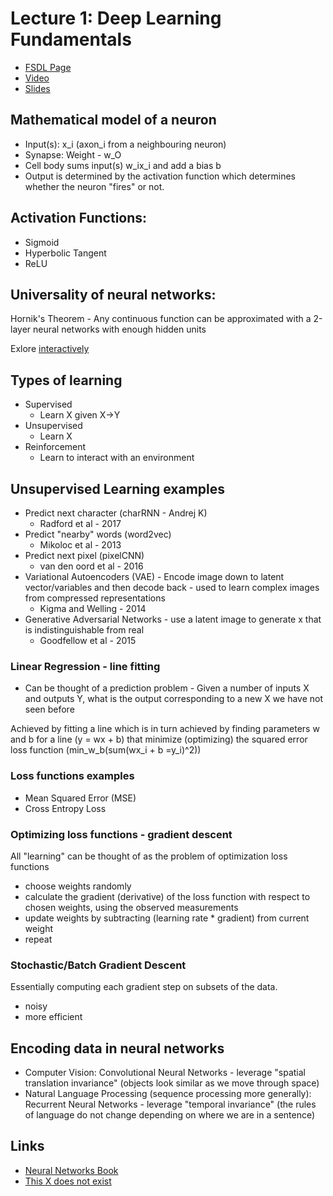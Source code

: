 # Lecture 1: Deep Learning Fundamentals

* [FSDL Page](https://fullstackdeeplearning.com/spring2021/lecture-1/)
* [Video](https://youtu.be/fGxWfEuUu0w)
* [Slides](https://drive.google.com/file/d/1Cc3oN9gQSTYPmT7HC7UDaeFXiyJuQwq_/view?usp=sharing)

## Mathematical model of a neuron

* Input(s): x_i (axon_i from a neighbouring neuron)
* Synapse: Weight - w_O
* Cell body sums input(s) w_ix_i and add a bias b
* Output is determined by the activation function which determines whether the neuron "fires" or not.

## Activation Functions:
* Sigmoid
* Hyperbolic Tangent
* ReLU
 
## Universality of neural networks: 

Hornik's Theorem - Any continuous function can be approximated with a 2-layer neural networks with enough hidden units

Exlore [interactively](http://neuralnetworksanddeeplearning.com/chap4.html)

## Types of learning

* Supervised  
    * Learn X given X->Y
* Unsupervised
    * Learn X 
* Reinforcement
    * Learn to interact with an environment

## Unsupervised Learning examples

* Predict next character (charRNN - Andrej K)
    * Radford et al - 2017
* Predict "nearby" words (word2vec)
    * Mikoloc et al - 2013
 * Predict next pixel (pixelCNN)
    * van den oord et al - 2016
* Variational Autoencoders (VAE) - Encode image down to  latent vector/variables and then decode back - used to learn complex images from compressed representations
    * Kigma and Welling - 2014
* Generative Adversarial Networks - use a latent image to generate x that is indistinguishable from real
    * Goodfellow et al - 2015
### Linear Regression - line fitting

* Can be thought of a prediction problem - Given a number of inputs X and outputs Y, what is the output corresponding to a new X we have not seen before

 Achieved by fitting a line which is in turn achieved by finding parameters w and b for a line (y = wx + b) that minimize (optimizing) the squared error loss function (min_w_b(sum(wx_i + b =y_i)^2))

### Loss functions examples

* Mean Squared Error (MSE)
* Cross Entropy Loss

### Optimizing loss functions - gradient descent

All "learning" can be thought of as the problem of optimization loss functions

* choose weights randomly
* calculate the gradient (derivative) of the loss function with respect to chosen weights, using the observed measurements
* update weights by subtracting (learning rate * gradient) from current weight
* repeat

### Stochastic/Batch Gradient Descent

Essentially computing each gradient step on subsets of the data.

* noisy
* more efficient

## Encoding data in neural networks

* Computer Vision: Convolutional Neural Networks - leverage "spatial translation invariance" (objects look similar as we move through space)
* Natural Language Processing (sequence processing more generally): Recurrent Neural Networks - leverage "temporal invariance" (the rules of language do not change depending on where we are in a sentence)

## Links
* [Neural Networks Book](http://neuralnetworksanddeeplearning.com)
* [This X does not exist](https://thisxdoesnotexist.com/)